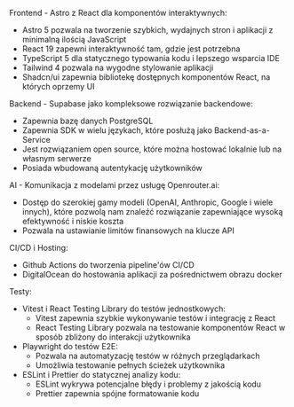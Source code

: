 Frontend - Astro z React dla komponentów interaktywnych:
- Astro 5 pozwala na tworzenie szybkich, wydajnych stron i aplikacji z minimalną ilością JavaScript
- React 19 zapewni interaktywność tam, gdzie jest potrzebna
- TypeScript 5 dla statycznego typowania kodu i lepszego wsparcia IDE
- Tailwind 4 pozwala na wygodne stylowanie aplikacji
- Shadcn/ui zapewnia bibliotekę dostępnych komponentów React, na których oprzemy UI

Backend - Supabase jako kompleksowe rozwiązanie backendowe:
- Zapewnia bazę danych PostgreSQL
- Zapewnia SDK w wielu językach, które posłużą jako Backend-as-a-Service
- Jest rozwiązaniem open source, które można hostować lokalnie lub na własnym serwerze
- Posiada wbudowaną autentykację użytkowników

AI - Komunikacja z modelami przez usługę Openrouter.ai:
- Dostęp do szerokiej gamy modeli (OpenAI, Anthropic, Google i wiele innych), które pozwolą nam znaleźć rozwiązanie zapewniające wysoką efektywność i niskie koszta
- Pozwala na ustawianie limitów finansowych na klucze API

CI/CD i Hosting:
- Github Actions do tworzenia pipeline'ów CI/CD
- DigitalOcean do hostowania aplikacji za pośrednictwem obrazu docker

Testy:
- Vitest i React Testing Library do testów jednostkowych:
  - Vitest zapewnia szybkie wykonywanie testów i integrację z React
  - React Testing Library pozwala na testowanie komponentów React w sposób zbliżony do interakcji użytkownika
- Playwright do testów E2E:
  - Pozwala na automatyzację testów w różnych przeglądarkach
  - Umożliwia testowanie pełnych ścieżek użytkownika
- ESLint i Prettier do statycznej analizy kodu:
  - ESLint wykrywa potencjalne błędy i problemy z jakością kodu
  - Prettier zapewnia spójne formatowanie kodu